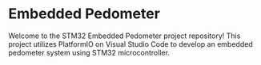 # Embedded Pedometer
Welcome to the STM32 Embedded Pedometer project repository! This project utilizes PlatformIO on Visual Studio Code to develop an embedded pedometer system using STM32 microcontroller.

